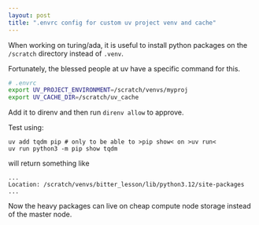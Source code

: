 ```yaml
---
layout: post
title: ".envrc config for custom uv project venv and cache"
---
```


When working on turing/ada, it is useful to install 
python packages on the `/scratch` directory 
instead of `.venv`.

Fortunately, the blessed people at uv have a specific command for this.
```bash
# .envrc
export UV_PROJECT_ENVIRONMENT=/scratch/venvs/myproj
export UV_CACHE_DIR=/scratch/uv_cache
```
Add it to direnv and then run `direnv allow` to approve.

Test using:
```
uv add tqdm pip # only to be able to >pip show< on >uv run<
uv run python3 -m pip show tqdm
```

will return something like
```
...
Location: /scratch/venvs/bitter_lesson/lib/python3.12/site-packages
...
```

Now the heavy packages can live on cheap compute node storage instead of the master node.

